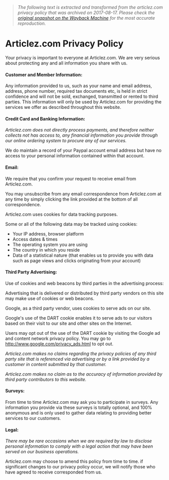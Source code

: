 > *The following text is extracted and transformed from the articlez.com privacy policy that was archived on 2017-08-17. Please check the [original snapshot on the Wayback Machine](https://web.archive.org/web/20170817210121id_/https%3A//www.articlez.com/privacy) for the most accurate reproduction.*

# Articlez.com Privacy Policy

Your privacy is important to everyone at Articlez.com. We are very serious about protecting any and all information you share with us.

#### Customer and Member Information:

Any information provided to us, such as your name and email address, address, phone number, required tax documents etc, is held in strict confidence and will not be sold, exchanged, transmitted or rented to third parties. This information will only be used by Articlez.com for providing the services we offer as described throughout this website.

#### Credit Card and Banking Information:

_Articlez.com does not directly process payments, and therefore neither collects not has access to, any financial information you provide through our online ordering system to procure any of our services._

We do maintain a record of your Paypal account email address but have no access to your personal information contained within that account.

#### Email:

We require that you confirm your request to receive email from Articlez.com.

You may unsubscribe from any email correspondence from Articlez.com at any time by simply clicking the link provided at the bottom of all correspondence.

Articlez.com uses cookies for data tracking purposes. 

Some or all of the following data may be tracked using cookies:

  * Your IP address, browser platform
  * Access dates & times
  * The operating system you are using
  * The country in which you reside
  * Data of a statistical nature (that enables us to provide you with data such as page views and clicks originating from your account)



#### Third Party Advertising:

Use of cookies and web beacons by third parties in the advertising process:

Advertising that is delivered or distributed by third party vendors on this site may make use of cookies or web beacons.

Google, as a third party vendor, uses cookies to serve ads on our site.

Google's use of the DART cookie enables it to serve ads to our visitors based on their visit to our site and other sites on the Internet.

Users may opt out of the use of the DART cookie by visiting the Google ad and content network privacy policy. You may go to http://www.google.com/privacy_ads.html to opt out.

_Articlez.com makes no claims regarding the privacy policies of any third party site that is referenced via advertising or by a link provided by a customer in content submitted by that customer._

_Articlez.com makes no claim as to the accuracy of information provided by third party contributors to this website._

#### Surveys:

From time to time Articlez.com may ask you to participate in surveys. Any information you provide via these surveys is totally optional, and 100% anonymous and is only used to gather data relating to providing better services to our customers.

#### Legal:

_There may be rare occasions when we are required by law to disclose personal information to comply with a legal action that may have been served on our business operations._

Articlez.com may choose to amend this policy from time to time. if significant changes to our privacy policy occur, we will notify those who have agreed to receive corresponded from us.
